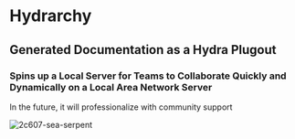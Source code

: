 # Hydrarchy
## Generated Documentation as a Hydra Plugout 
### Spins up a Local Server for Teams to Collaborate Quickly and Dynamically on a Local Area Network Server
In the future, it will professionalize with community support

![2c607-sea-serpent](https://user-images.githubusercontent.com/107733608/174912964-77b2a004-4cb4-4c82-b166-39f361dd4562.jpg)
